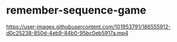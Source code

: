 # remember-sequence-game


https://user-images.githubusercontent.com/101953791/186555912-d0c25238-850d-4eb9-84b0-95bc0eb5917a.mp4


